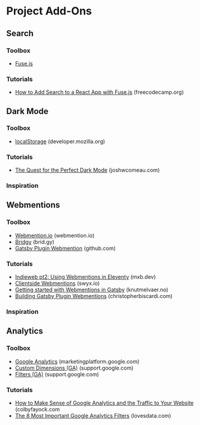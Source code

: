 # Project Add-Ons

## Search

### Toolbox
* [Fuse.js](https://fusejs.io/)

### Tutorials
* [How to Add Search to a React App with Fuse.js](https://www.freecodecamp.org/news/how-to-add-search-to-a-react-app-with-fuse-js/) (freecodecamp.org)

## Dark Mode

### Toolbox
* [localStorage](https://developer.mozilla.org/en-US/docs/Web/API/Window/localStorage) (developer.mozilla.org)

### Tutorials
* [The Quest for the Perfect Dark Mode](https://joshwcomeau.com/gatsby/dark-mode/) (joshwcomeau.com)

### Inspiration

## Webmentions

### Toolbox
* [Webmention.io](https://webmention.io/) (webmention.io)
* [Bridgy](https://brid.gy/) (brid.gy)
* [Gatsby Plugin Webmention](https://github.com/ChristopherBiscardi/gatsby-plugin-webmention) (github.com)

### Tutorials
* [Indieweb pt2: Using Webmentions in Eleventy](https://mxb.dev/blog/using-webmentions-on-static-sites/) (mxb.dev)
* [Clientside Webmentions](https://www.swyx.io/writing/clientside-webmentions/) (swyx.io)
* [Getting started with Webmentions in Gatsby](https://www.knutmelvaer.no/blog/2019/06/getting-started-with-webmentions-in-gatsby/) (knutmelvaer.no)
* [Building Gatsby Plugin Webmentions](https://www.christopherbiscardi.com/post/building-gatsby-plugin-webmentions) (christopherbiscardi.com)

### Inspiration

## Analytics

### Toolbox
* [Google Analytics](https://marketingplatform.google.com/about/analytics/) (marketingplatform.google.com)
* [Custom Dimensions (GA)](https://support.google.com/analytics/answer/2709828?hl=en) (support.google.com)
* [Filters (GA)](https://support.google.com/analytics/answer/1033162?hl=en) (support.google.com)

### Tutorials
* [How to Make Sense of Google Analytics and the Traffic to Your Website](https://www.colbyfayock.com/2019/09/making-sense-of-google-analytics-and-the-traffic-to-your-website) (colbyfayock.com
* [The 8 Most Important Google Analytics Filters](https://www.lovesdata.com/blog/google-analytics-filters) (lovesdata.com)
